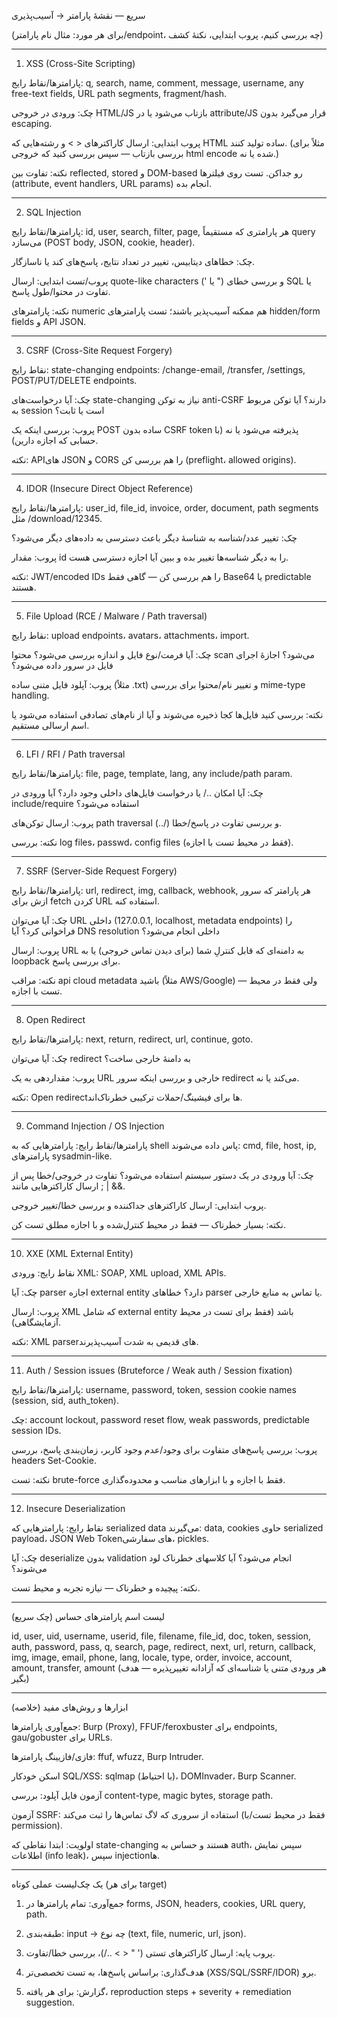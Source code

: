 
سریع — نقشهٔ پارامتر → آسیب‌پذیری

(برای هر مورد: مثال نام پارامتر/endpoint، چه بررسی کنیم، پروب ابتدایی، نکتهٔ کشف)


---

1) XSS (Cross-Site Scripting)

پارامترها/نقاط رایج: q, search, name, comment, message, username, any free-text fields, URL path segments, fragment/hash.

چک: ورودی در خروجی HTML/JS بازتاب می‌شود یا در attribute/JS قرار می‌گیرد بدون escaping.

پروب ابتدایی: ارسال کاراکترهای < > و رشته‌هایی که HTML ساده تولید کنند. (مثلاً <script>alert(1)</script> برای بررسی بازتاب — سپس بررسی کنید که خروجی html encode شده یا نه.)

نکته: تفاوت بین reflected, stored و DOM-based رو جداکن. تست روی فیلترها (attribute, event handlers, URL params) انجام بده.



---

2) SQL Injection

پارامترها/نقاط رایج: id, user, search, filter, page, هر پارامتری که مستقیماً query می‌سازد (POST body, JSON, cookie, header).

چک: خطاهای دیتابیس، تغییر در تعداد نتایج، پاسخ‌های کند یا ناسازگار.

پروب/تست ابتدایی: ارسال quote-like characters (' یا ") و بررسی خطای SQL یا تفاوت در محتوا/طول پاسخ.

نکته: پارامترهای numeric هم ممکنه آسیب‌پذیر باشند؛ تست پارامترهای hidden/form fields و API JSON.



---

3) CSRF (Cross-Site Request Forgery)

نقاط رایج: state-changing endpoints: /change-email, /transfer, /settings, POST/PUT/DELETE endpoints.

چک: آیا درخواست‌های state-changing نیاز به توکن anti-CSRF دارند؟ آیا توکن مربوط به session است یا ثابت؟

پروب: بررسی اینکه یک POST ساده بدون CSRF token پذیرفته می‌شود یا نه (با حسابی که اجازه دارین).

نکته: APIهای JSON و CORS را هم بررسی کن (preflight، allowed origins).



---

4) IDOR (Insecure Direct Object Reference)

پارامترها/نقاط رایج: user_id, file_id, invoice, order, document, path segments مثل /download/12345.

چک: تغییر عدد/شناسه به شناسهٔ دیگر باعث دسترسی به داده‌های دیگر می‌شود؟

پروب: مقدار id را به دیگر شناسه‌ها تغییر بده و ببین آیا اجازه دسترسی هست.

نکته: JWT/encoded IDs را هم بررسی کن — گاهی فقط Base64 یا predictable هستند.



---

5) File Upload (RCE / Malware / Path traversal)

نقاط رایج: upload endpoints، avatars، attachments، import.

چک: آیا فرمت/نوع فایل و اندازه بررسی می‌شود؟ محتوا scan می‌شود؟ اجازهٔ اجرای فایل در سرور داده می‌شود؟

پروب: آپلود فایل متنی ساده (مثلاً .txt) و تغییر نام/محتوا برای بررسی mime-type handling.

نکته: بررسی کنید فایل‌ها کجا ذخیره می‌شوند و آیا از نام‌های تصادفی استفاده می‌شود یا اسم ارسالی مستقیم.



---

6) LFI / RFI / Path traversal

پارامترها/نقاط رایج: file, page, template, lang, any include/path param.

چک: آیا امکان ../ یا درخواست فایل‌های داخلی وجود دارد؟ آیا ورودی در include/require استفاده می‌شود؟

پروب: ارسال توکن‌های path traversal (../) و بررسی تفاوت در پاسخ/خطا.

نکته: بررسی log files، passwd، config files (فقط در محیط تست با اجازه).



---

7) SSRF (Server-Side Request Forgery)

پارامترها/نقاط رایج: url, redirect, img, callback, webhook, هر پارامتر که سرور ازش برای fetch کردن URL استفاده کنه.

چک: آیا می‌توان URL داخلی (127.0.0.1, localhost, metadata endpoints) را فراخوانی کرد؟ آیا DNS resolution داخلی انجام می‌شود؟

پروب: ارسال URL به دامنه‌ای که قابل کنترلِ شما (برای دیدن تماس خروجی) یا به loopback برای بررسی پاسخ.

نکته: مراقب api cloud metadata باشید (مثلاً AWS/Google) — ولی فقط در محیط تست با اجازه.



---

8) Open Redirect

پارامترها/نقاط رایج: next, return, redirect, url, continue, goto.

چک: آیا می‌توان redirect به دامنهٔ خارجی ساخت؟

پروب: مقداردهی به یک URL خارجی و بررسی اینکه سرور redirect می‌کند یا نه.

نکته: Open redirect‌ها برای فیشینگ/حملات ترکیبی خطرناک‌اند.



---

9) Command Injection / OS Injection

پارامترها/نقاط رایج: پارامترهایی که به shell پاس داده می‌شوند: cmd, file, host, ip, پارامترهای sysadmin-like.

چک: آیا ورودی در یک دستور سیستم استفاده می‌شود؟ تفاوت در خروجی/خطا پس از ارسال کاراکترهایی مانند ; | &&.

پروب ابتدایی: ارسال کاراکترهای جداکننده و بررسی خطا/تغییر خروجی.

نکته: بسیار خطرناک — فقط در محیط کنترل‌شده و با اجازه مطلق تست کن.



---

10) XXE (XML External Entity)

نقاط رایج: ورودی XML: SOAP, XML upload, XML APIs.

چک: آیا parser اجازه external entity دارد؟ خطاهای parser یا تماس به منابع خارجی.

پروب: ارسال XML که شامل external entity باشد (فقط برای تست در محیط آزمایشگاهی).

نکته: XML parserهای قدیمی به شدت آسیب‌پذیرند.



---

11) Auth / Session issues (Bruteforce / Weak auth / Session fixation)

پارامترها/نقاط رایج: username, password, token, session cookie names (session, sid, auth_token).

چک: account lockout, password reset flow, weak passwords, predictable session IDs.

پروب: بررسی پاسخ‌های متفاوت برای وجود/عدم وجود کاربر، زمان‌بندی پاسخ، بررسی headers Set-Cookie.

نکته: تست brute-force فقط با اجازه و با ابزارهای مناسب و محدوده‌گذاری.



---

12) Insecure Deserialization

نقاط رایج: پارامترهایی که serialized data می‌گیرند: data, cookies حاوی serialized payload، JSON Web Token‌های سفارشی، pickles.

چک: آیا deserialize بدون validation انجام می‌شود؟ آیا کلاسهای خطرناک لود می‌شوند؟

نکته: پیچیده و خطرناک — نیازه تجربه و محیط تست.



---

لیست اسم پارامترهای حساس (چک سریع)

id, user, uid, username, userid, file, filename, file_id, doc, token, session, auth, password, pass, q, search, page, redirect, next, url, return, callback, img, image, email, phone, lang, locale, type, order, invoice, account, amount, transfer, amount
(هر ورودی متنی یا شناسه‌ای که آزادانه تغییر‌پذیره — هدف بگیر)


---

ابزارها و روش‌های مفید (خلاصه)

جمع‌آوری پارامترها: Burp (Proxy), FFUF/feroxbuster برای endpoints, gau/gobuster برای URLs.

فازی/فازیینگ پارامترها: ffuf, wfuzz, Burp Intruder.

اسکن خودکار SQL/XSS: sqlmap (با احتیاط)، DOMInvader، Burp Scanner.

آزمون فایل آپلود: بررسی content-type, magic bytes, storage path.

آزمون SSRF: استفاده از سروری که لاگ تماس‌ها را ثبت می‌کند (فقط در محیط تست/با permission).

اولویت: ابتدا نقاطی که state-changing هستند و حساس به auth، سپس نمایش اطلاعات (info leak)، سپس injection‌ها.



---

یک چک‌لیست عملی کوتاه (برای هر target)

1. جمع‌آوری: تمام پارامترها در forms, JSON, headers, cookies, URL query, path.


2. طبقه‌بندی: input → چه نوع (text, file, numeric, url, json).


3. پروب پایه: ارسال کاراکترهای تستی (' " < > ../)، بررسی خطا/تفاوت.


4. هدف‌گذاری: براساس پاسخ‌ها، به تست تخصصی‌تر (XSS/SQL/SSRF/IDOR) برو.


5. گزارش: برای هر یافته، reproduction steps + severity + remediation suggestion.
